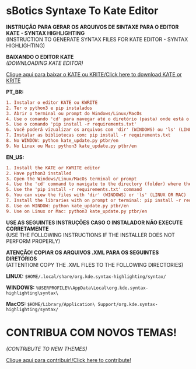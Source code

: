 # sBotics Syntaxe To Kate Editor
**INSTRUÇÃO PARA GERAR OS ARQUIVOS DE SINTAXE PARA O EDITOR KATE - SYNTAX HIGHLIGHTING**\
(INSTRUCTION TO GENERATE SYNTAX FILES FOR KATE EDITOR - SYNTAX HIGHLIGHTING)

**BAIXANDO O EDITOR KATE**\
_(DOWNLOADING KATE EDITOR)_

[Clique aqui para baixar o KATE ou KRITE/Click here to download KATE or KRITE](https://kate-editor.org/pt-br/)

**PT_BR:**
```diff
1. Instalar o editor KATE ou KWRITE
2. Ter o python3 e pip instalados
3. Abrir o terminal ou prompt do Windows/Linux/MacOs
4. Use o comando 'cd' para navegar até o diretório (pasta) onde está o arquivo update_files.py
5. Use o comando 'pip install -r requirements.txt'
6. Você poderá vizualizar os arquivos com 'dir' (WINDOWS) ou 'ls' (LINUX OU MAC)
7. Instalar as bibliotecas com: pip install -r requirements.txt
8. No WINDOW: python kate_update.py ptbr/en
9. No Linux ou Mac: python3 kate_update.py ptbr/en
```

**EN_US:**
```diff
1. Install the KATE or KWRITE editor
2. Have python3 installed
3. Open the Windows/Linux/MacOs terminal or prompt
4. Use the 'cd' command to navigate to the directory (folder) where the update_files.py file is located
5. Use the 'pip install -r requirements.txt' command
6. You can view the files with 'dir' (WINDOWS) or 'ls' (LINUX OR MAC)
7. Install the libraries with on prompt or terminal: pip install -r requirements.txt
8. Use on WINDOW: python kate_update.py ptbr/en
9. Use on Linux or Mac: python3 kate_update.py ptbr/en
```

**USE AS SEGUINTES INSTRUÇÕES CASO O INSTALADOR NÃO EXECUTE CORRETAMENTE**\
(USE THE FOLLOWING INSTRUCTIONS IF THE INSTALLER DOES NOT PERFORM PROPERLY)

**ATENÇÃO! COPIAR OS ARQUIVOS .XML PARA OS SEGUINTES DIRETÓRIOS**\
(ATTENTION! COPY THE .XML FILES TO THE FOLLOWING DIRECTORIES)

**LINUX:** `$HOME/.local/share/org.kde.syntax-highlighting/syntax/`

**WINDOWS:** `%USERPROFILE%\AppData\Local\org.kde.syntax-highlighting\syntax\`

**MacOS:** `$HOME/Library/Application\ Support/org.kde.syntax-highlighting/syntax/`


# CONTRIBUA COM NOVOS TEMAS!
_(CONTRIBUTE TO NEW THEMES)_

[Clique aqui para contribuir!/Click here to contribute!](https://github.com/iagolirapasssos/sBoticsThemesToKateEditor.git)

